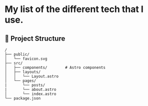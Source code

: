 # My list of the different tech that I use.

## 🚀 Project Structure

```
/
├── public/
│   └── favicon.svg
├── src/
│   ├── components/        # Astro components
│   ├── layouts/
│   │   └── Layout.astro
│   └── pages/
|       └── posts/
|       └── about.astro
│       └── index.astro
└── package.json
```